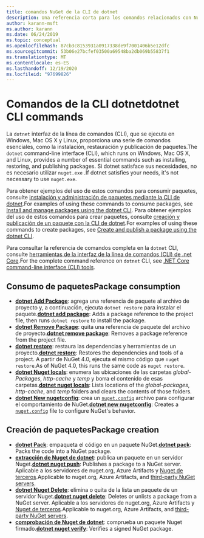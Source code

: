```yaml
---
title: comandos NuGet de la CLI de dotnet
description: Una referencia corta para los comandos relacionados con NuGet mediante la interfaz de la línea de comandos de dotnet.
author: karann-msft
ms.author: karann
ms.date: 06/24/2019
ms.topic: conceptual
ms.openlocfilehash: 87cb3c8153931a0917338de9f7001406b5e12dfc
ms.sourcegitcommit: 53b06e27bcfef03500a69548ba2db069b55837f1
ms.translationtype: MT
ms.contentlocale: es-ES
ms.lasthandoff: 12/19/2020
ms.locfileid: "97699826"
---
```

# <a name="dotnet-cli-commands"></a><span data-ttu-id="b10ce-103">Comandos de la CLI dotnet</span><span class="sxs-lookup"><span data-stu-id="b10ce-103">dotnet CLI commands</span></span>

<span data-ttu-id="b10ce-104">La `dotnet` interfaz de la línea de comandos (CLI), que se ejecuta en Windows, Mac OS X y Linux, proporciona una serie de comandos esenciales, como la instalación, restauración y publicación de paquetes.</span><span class="sxs-lookup"><span data-stu-id="b10ce-104">The `dotnet` command-line interface (CLI), which runs on Windows, Mac OS X, and Linux, provides a number of essential commands such as installing, restoring, and publishing packages.</span></span> <span data-ttu-id="b10ce-105">Si dotnet satisface sus necesidades, no es necesario utilizar `nuget.exe` .</span><span class="sxs-lookup"><span data-stu-id="b10ce-105">If dotnet satisfies your needs, it's not necessary to use `nuget.exe`.</span></span>

<span data-ttu-id="b10ce-106">Para obtener ejemplos del uso de estos comandos para consumir paquetes, consulte [instalación y administración de paquetes mediante la CLI de dotnet](../consume-packages/install-use-packages-dotnet-cli.md).</span><span class="sxs-lookup"><span data-stu-id="b10ce-106">For examples of using these commands to consume packages, see [Install and manage packages using the dotnet CLI](../consume-packages/install-use-packages-dotnet-cli.md).</span></span> <span data-ttu-id="b10ce-107">Para obtener ejemplos del uso de estos comandos para crear paquetes, consulte [creación y publicación de un paquete con la CLI de dotnet](../quickstart/create-and-publish-a-package-using-the-dotnet-cli.md).</span><span class="sxs-lookup"><span data-stu-id="b10ce-107">For examples of using these commands to create packages, see [Create and publish a package using the dotnet CLI](../quickstart/create-and-publish-a-package-using-the-dotnet-cli.md).</span></span>

<span data-ttu-id="b10ce-108">Para consultar la referencia de comandos completa en la `dotnet` CLI, consulte [herramientas de la interfaz de la línea de comandos (CLI) de .net Core](/dotnet/core/tools/?tabs=netcore2x).</span><span class="sxs-lookup"><span data-stu-id="b10ce-108">For the complete command reference on `dotnet` CLI, see [.NET Core command-line interface (CLI) tools](/dotnet/core/tools/?tabs=netcore2x).</span></span>

## <a name="package-consumption"></a><span data-ttu-id="b10ce-109">Consumo de paquetes</span><span class="sxs-lookup"><span data-stu-id="b10ce-109">Package consumption</span></span>

- <span data-ttu-id="b10ce-110">[**dotnet Add Package**](/dotnet/core/tools/dotnet-add-package): agrega una referencia de paquete al archivo de proyecto y, a continuación, ejecuta `dotnet restore` para instalar el paquete.</span><span class="sxs-lookup"><span data-stu-id="b10ce-110">[**dotnet add package**](/dotnet/core/tools/dotnet-add-package): Adds a package reference to the project file, then runs `dotnet restore` to install the package.</span></span>
- <span data-ttu-id="b10ce-111">[**dotnet Remove Package**](/dotnet/core/tools/dotnet-remove-package): quita una referencia de paquete del archivo de proyecto.</span><span class="sxs-lookup"><span data-stu-id="b10ce-111">[**dotnet remove package**](/dotnet/core/tools/dotnet-remove-package): Removes a package reference from the project file.</span></span>
- <span data-ttu-id="b10ce-112">[**dotnet restore**](/dotnet/core/tools/dotnet-restore?tabs=netcore2x): restaura las dependencias y herramientas de un proyecto.</span><span class="sxs-lookup"><span data-stu-id="b10ce-112">[**dotnet restore**](/dotnet/core/tools/dotnet-restore?tabs=netcore2x): Restores the dependencies and tools of a project.</span></span> <span data-ttu-id="b10ce-113">A partir de NuGet 4.0, ejecuta el mismo código que `nuget restore`.</span><span class="sxs-lookup"><span data-stu-id="b10ce-113">As of NuGet 4.0, this runs the same code as `nuget restore`.</span></span>
- <span data-ttu-id="b10ce-114">[**dotnet Nuget locals**](/dotnet/core/tools/dotnet-nuget-locals): enumera las ubicaciones de las carpetas *global-Packages*, *http-cache* y *temp* y borra el contenido de esas carpetas.</span><span class="sxs-lookup"><span data-stu-id="b10ce-114">[**dotnet nuget locals**](/dotnet/core/tools/dotnet-nuget-locals): Lists locations of the *global-packages*, *http-cache*, and *temp* folders and clears the contents of those folders.</span></span>
- <span data-ttu-id="b10ce-115">[**dotnet New nugetconfig**](/dotnet/core/tools/dotnet-new): crea un [`nuget.config`](../reference/nuget-config-file.md) archivo para configurar el comportamiento de NuGet.</span><span class="sxs-lookup"><span data-stu-id="b10ce-115">[**dotnet new nugetconfig**](/dotnet/core/tools/dotnet-new): Creates a [`nuget.config`](../reference/nuget-config-file.md) file to configure NuGet's behavior.</span></span>

## <a name="package-creation"></a><span data-ttu-id="b10ce-116">Creación de paquetes</span><span class="sxs-lookup"><span data-stu-id="b10ce-116">Package creation</span></span>

- <span data-ttu-id="b10ce-117">[**dotnet Pack**](/dotnet/core/tools/dotnet-pack?tabs=netcore2x): empaqueta el código en un paquete NuGet.</span><span class="sxs-lookup"><span data-stu-id="b10ce-117">[**dotnet pack**](/dotnet/core/tools/dotnet-pack?tabs=netcore2x): Packs the code into a NuGet package.</span></span>
- <span data-ttu-id="b10ce-118">[**extracción de Nuget de dotnet**](/dotnet/core/tools/dotnet-nuget-push): publica un paquete en un servidor Nuget.</span><span class="sxs-lookup"><span data-stu-id="b10ce-118">[**dotnet nuget push**](/dotnet/core/tools/dotnet-nuget-push): Publishes a package to a NuGet server.</span></span> <span data-ttu-id="b10ce-119">Aplicable a los servidores de nuget.org, Azure Artifacts y [Nuget de terceros](../hosting-packages/overview.md).</span><span class="sxs-lookup"><span data-stu-id="b10ce-119">Applicable to nuget.org, Azure Artifacts, and [third-party NuGet servers](../hosting-packages/overview.md).</span></span>
- <span data-ttu-id="b10ce-120">[**dotnet Nuget Delete**](/dotnet/core/tools/dotnet-nuget-delete): elimina o quita de la lista un paquete de un servidor Nuget.</span><span class="sxs-lookup"><span data-stu-id="b10ce-120">[**dotnet nuget delete**](/dotnet/core/tools/dotnet-nuget-delete): Deletes or unlists a package from a NuGet server.</span></span> <span data-ttu-id="b10ce-121">Aplicable a los servidores de nuget.org, Azure Artifacts y [Nuget de terceros](../hosting-packages/overview.md).</span><span class="sxs-lookup"><span data-stu-id="b10ce-121">Applicable to nuget.org, Azure Artifacts, and [third-party NuGet servers](../hosting-packages/overview.md).</span></span>
- <span data-ttu-id="b10ce-122">[**comprobación de Nuget de dotnet**](/dotnet/core/tools/dotnet-nuget-verify): comprueba un paquete Nuget firmado.</span><span class="sxs-lookup"><span data-stu-id="b10ce-122">[**dotnet nuget verify**](/dotnet/core/tools/dotnet-nuget-verify): Verifies a signed NuGet package.</span></span>
